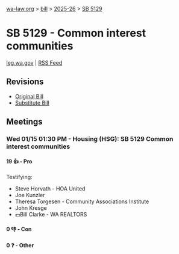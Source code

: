 [wa-law.org](/) > [bill](/bill/) > [2025-26](/bill/2025-26/) > [SB 5129](/bill/2025-26/sb/5129/)

# SB 5129 - Common interest communities
[leg.wa.gov](https://app.leg.wa.gov/billsummary?BillNumber=5129&Year=2025&Initiative=false) | [RSS Feed](./rss.xml)

## Revisions
* [Original Bill](1/)
* [Substitute Bill](S/)

## Meetings
### Wed 01/15 01:30 PM - Housing (HSG): SB 5129 Common interest communities
#### 19 👍 - Pro
Testifying:
* Steve Horvath - HOA United
* Joe Kunzler
* Theresa Torgesen - Community Associations Institute
* John Kresge
* 💵Bill Clarke - WA REALTORS

#### 0 👎 - Con

#### 0 ❓ - Other
